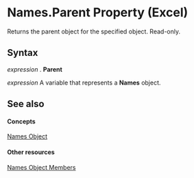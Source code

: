 
# Names.Parent Property (Excel)

Returns the parent object for the specified object. Read-only.


## Syntax

 _expression_ . **Parent**

 _expression_ A variable that represents a **Names** object.


## See also


#### Concepts


[Names Object](ffecf89d-7bae-c470-8e37-608857a9de2a.md)
#### Other resources


[Names Object Members](32c3c4d9-80fb-28c8-86e0-d504e3bfc0ba.md)
